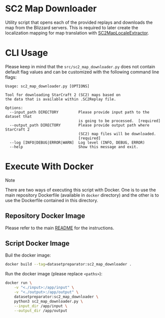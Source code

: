 # SC2 Map Downloader

Utility script that opens each of the provided replays and downloads the map from the Blizzard servers. This is required to later create the localization mapping for map translation with [SC2MapLocaleExtractor](https://github.com/Kaszanas/SC2MapLocaleExtractor).

# CLI Usage

Please keep in mind that the  ```src/sc2_map_downloader.py``` does not contain default flag values and can be customized with the following command line flags:
```
Usage: sc2_map_downloader.py [OPTIONS]

Tool for downloading StarCraft 2 (SC2) maps based on
the data that is available within .SC2Replay file.

Options:
  --input_path DIRECTORY         Please provide input path to the dataset that
                                 is going to be processed.  [required]
  --output_path DIRECTORY        Please provide output path where StarCraft 2
                                 (SC2) map files will be downloaded.
                                 [required]
  --log [INFO|DEBUG|ERROR|WARN]  Log level (INFO, DEBUG, ERROR)
  --help                         Show this message and exit.
```

# Execute With Docker

> [!NOTE]
> There are two ways of executing this script with Docker. One is to use the main repository Dockerfile (available in `docker` directory) and the other is to use the Dockerfile contained in this directory.

## Repository Docker Image

Please refer to the main [README](../../README.md) for the instructions.

## Script Docker Image

Buil the docker image:
```bash
docker build --tag=datasetpreparator:sc2_map_downloader .
```

Run the docker image (please replace `<paths>`):
```bash
docker run \
    -v "<./input>:/app/input" \
    -v "<./output>:/app/output" \
    datasetpreparator:sc2_map_downloader \
    python3 sc2_map_downloader.py \
    --input_dir /app/input \
    --output_dir /app/output
```
